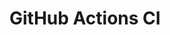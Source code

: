 # GitHub Actions CI













































































































































































































































































































































































































































































































































































































































































































































































































































































































































































































































































































































































































































































































































































































































































































































































































































































































































































































































































































































































































































































































































































































































































































































































































































































































































































































































































































































































































































































































































































































































































































































































































































































































































































































































































































































































































































































































































































